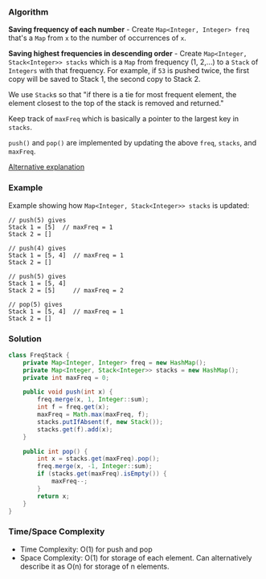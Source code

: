 ### Algorithm

__Saving frequency of each number__ - Create `Map<Integer, Integer> freq` that's a `Map` from `x` to the number of occurrences of `x`.

__Saving highest frequencies in descending order__ - Create `Map<Integer, Stack<Integer>> stacks` which is a `Map` from frequency (1, 2,...) to a `Stack` of `Integers` with that frequency. For example, if `53` is pushed twice, the first copy will be saved to Stack 1, the second copy to Stack 2.

We use `Stack`s so that "if there is a tie for most frequent element, the element closest to the top of the stack is removed and returned."

Keep track of `maxFreq` which is basically a pointer to the largest key in `stacks`.

`push()` and `pop()` are implemented by updating the above `freq`, `stacks`, and `maxFreq`.

[Alternative explanation](https://leetcode.com/articles/maximum-frequency-stack/)

### Example

Example showing how `Map<Integer, Stack<Integer>> stacks` is updated:

```
// push(5) gives
Stack 1 = [5]  // maxFreq = 1
Stack 2 = []

// push(4) gives
Stack 1 = [5, 4]  // maxFreq = 1
Stack 2 = []

// push(5) gives
Stack 1 = [5, 4]
Stack 2 = [5]     // maxFreq = 2

// pop(5) gives
Stack 1 = [5, 4]  // maxFreq = 1
Stack 2 = []

```
### Solution

```java
class FreqStack {
    private Map<Integer, Integer> freq = new HashMap();
    private Map<Integer, Stack<Integer>> stacks = new HashMap();
    private int maxFreq = 0;

    public void push(int x) {
        freq.merge(x, 1, Integer::sum);
        int f = freq.get(x);
        maxFreq = Math.max(maxFreq, f);
        stacks.putIfAbsent(f, new Stack());
        stacks.get(f).add(x);
    }

    public int pop() {
        int x = stacks.get(maxFreq).pop();
        freq.merge(x, -1, Integer::sum);
        if (stacks.get(maxFreq).isEmpty()) {
            maxFreq--;
        }
        return x;
    }
}
```

### Time/Space Complexity

-  Time Complexity: O(1) for push and pop
- Space Complexity: O(1) for storage of each element. Can alternatively describe it as O(n) for storage of n elements.
